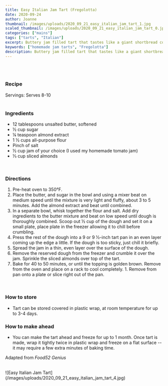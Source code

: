```yaml
---
title: Easy Italian Jam Tart (Fregolotta)
date: 2020-09-24
author: Joanne
thumbnail: /images/uploads/2020_09_21_easy_italian_jam_tart_1.jpg
scaled_thumbnail: /images/uploads/2020_09_21_easy_italian_jam_tart_0.jpg
categories: ["mains"]
tags: ["tarts", "Italian"]
excerpt: Buttery jam filled tart that tastes like a giant shortbread cookie 
keywords: ["homemade jam tarts", "Fregolotta"]
description: Buttery jam filled tart that tastes like a giant shortbread cookie 
---
```




</br>
</br>
<!--{{< youtube 00000000 >}}
</br>
</br>-->

### Recipe

Servings: <span itemprop="recipeYield">Serves 8-10   
</br>

### Ingredients

* <span itemprop="recipeIngredient">12 tablespoons unsalted butter, softened</span>
* <span itemprop="recipeIngredient">&frac12; cup sugar</span>
* <span itemprop="recipeIngredient">&frac14; teaspoon almond extract</span>
* <span itemprop="recipeIngredient">1 &frac12; cups all-purpose flour</span>
* <span itemprop="recipeIngredient">Pinch of salt</span>
* <span itemprop="recipeIngredient">&frac12; cup jam of your choice (I used my homemade tomato jam) </span>
* <span itemprop="recipeIngredient">&frac13; cup sliced almonds</span>
</br>

### Directions

1. Pre-heat oven to 350°F. 
1. Place the butter, and sugar in the bowl and using a mixer beat on medium speed until the mixture is very light and fluffy, about 3 to 5 minutes. Add the almond extract and beat until combined. 
1. In a separate bowl, whisk together the flour and salt. Add dry ingredients to the butter mixture and beat on low speed until dough is thoroughly combined. Scoop out &frac12; cup of the dough and set it on a small plate, place plate in the freezer allowing it to chill before crumbling. 
1. Press the rest of the dough into a 9 or 9 &frac12;-inch tart pan in an even layer coming up the edge a little. If the dough is too sticky, just chill it briefly.
1. Spread the jam in a thin, even layer over the surface of the dough.
1. Remove the reserved dough from the freezer and crumble it over the jam. Sprinkle the sliced almonds over top of the tart.
1. Bake for 40 to 50 minutes, or until the topping is golden brown. Remove from the oven and place on a rack to cool completely. 1. Remove from pan onto a plate or slice right out of the pan. 
</br>

### How to store

* Tart can be stored covered in plastic wrap, at room temperature for up to 3-4 days. 

### How to make ahead

* You can make the tart ahead and freeze for up to 1 month. Once tart is made, wrap  it tightly twice in plastic wrap and freeze on a flat surface -- it may require a few extra minutes of baking time.

Adapted from _Food52 Genius_

</br>
![Easy Italian Jam Tart](/images/uploads/2020_09_21_easy_italian_jam_tart_4.jpg)
